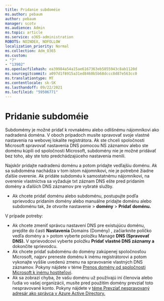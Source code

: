 ```yaml
---
title: Pridanie subdoméie
ms.author: pebaum
author: pebaum
manager: scotv
ms.audience: Admin
ms.topic: article
ms.service: o365-administration
ROBOTS: NOINDEX, NOFOLLOW
localization_priority: Normal
ms.collection: Adm_O365
ms.custom:
- "7"
- "13902"
ms.openlocfilehash: ea39984a54a15ae6167363eb5855943c8ab1120d
ms.sourcegitcommit: a097d1f8915a31ed8460b5b68dccc8d87e563cc0
ms.translationtype: MT
ms.contentlocale: sk-SK
ms.lasthandoff: 09/22/2021
ms.locfileid: "59506771"
---
```

# <a name="adding-a-sub-domain"></a>Pridanie subdoméie

Subdomémy je možné pridať k rovnakému alebo odlišnému nájomníkovi ako nadradená doména. V oboch prípadoch musíte spravovať svoje vlastné nastavenia na webovej lokalite registrátora. Ak ste chceli spoločnosti Microsoft spravovať nastavenia DNS pomocou NS záznamov alebo ste doménu kúpili od spoločnosti Microsoft, subdomény nie je možné pridávať bez toho, aby ste toto predchádzajúceho nastavenia menili.

Najskôr pridajte nadradenú doménu a potom pridajte vedľajšiu doménu. Ak sa subdoména nachádza v tom istom nájomníkovi, nie je potrebné žiadne ďalšie overenie. Ak pridáte subdoméu k samostatnému nájomníkovi, na overenie vlastníctva sa vyžaduje txt záznam DNS ešte pred pridaním domény a ďalších DNS záznamov pre vybraté služby.

- Ak chcete pridať doménu alebo [](https://admin.microsoft.com/Adminportal#/Domains/Wizard)subdoménu, postupujte podľa sprievodcu pridaním domény alebo manuálne pridajte doménu alebo subdoménu tak, že otvoríte nastavenie  >  **domény**  >  **Pridať doménu.**

V prípade potreby:

- Ak chcete zmeniť správcu nastavení DNS pre existujúcu doménu, prejdite do časti **Nastavenia** Domains (Domény) , začiarknite políčko vedľa domény a  >  [](https://admin.microsoft.com/Adminportal/Home#/Domains)potom vyberte položku Manage **DNS (Spravovať DNS).** V sprievodcovi vyberte položku **Pridať vlastné DNS záznamy a** dokončite sprievodcu.
- Ak chcete pridať subdoménu do domény zakúpenej spoločnosťou Microsoft, najprv preneste doménu k inému registrátorovi a potom vykonajte vyššie uvedenú zmenu na spravovanie vlastných DNS záznamov. Pokyny nájdete v téme [Prenos domény od spoločnosti Microsoft k inému hostiteľovi](https://docs.microsoft.com/microsoft-365/admin/get-help-with-domains/transfer-a-domain-from-microsoft-to-another-host).
- Ak sa zobrazí chyba, že vašu doménu už používajú iní členovia alebo ľudia vo vašej organizácii, musíte pred použitím domény prevziať toto nespravované konto. Pokyny nájdete v [téme Prevziať nespravovaný adresár ako správca v Azure Active Directory.](https://docs.microsoft.com/azure/active-directory/enterprise-users/domains-admin-takeover)
